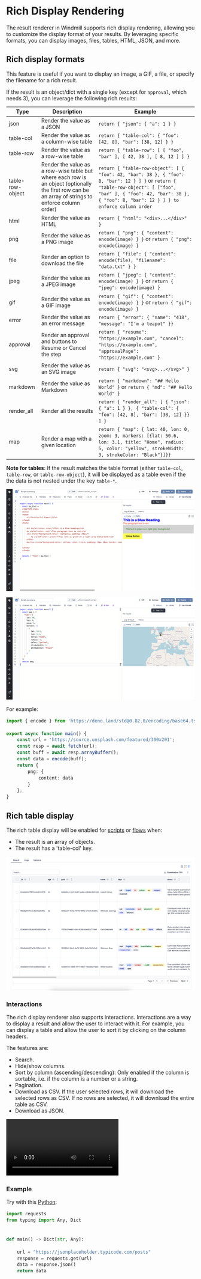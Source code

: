 # Rich Display Rendering

The result renderer in Windmill supports rich display rendering, allowing you to customize the display format of your results. By leveraging specific formats, you can display images, files, tables, HTML, JSON, and more.

## Rich display formats

This feature is useful if you want to display an image, a GIF, a file, or specify the filename for a rich result.

If the result is an object/dict with a single key (except for `approval`, which needs 3), you can leverage the following rich results:

| Type             | Description                                                 | Example                                                                                                              |
| ----------       | ----------------------------------------------------------- | -------------------------------------------------------------------------------------------------------------------- |
| json             | Render the value as a JSON                                  | `return { "json": { "a": 1 } }`                                                                                      |
| table-col        | Render the value as a column-wise table                     | `return { "table-col": { "foo": [42, 8], "bar": [38, 12] } }`                                                        |
| table-row        | Render the value as a row-wise table                        | `return { "table-row": [ [ "foo", "bar" ], [ 42, 38 ], [ 8, 12 ] ] }`                                                |
| table-row-object | Render the value as a row-wise table but where each row is an object (optionally the first row can be an array of strings to enforce column order) | `return { "table-row-object": [ { "foo": 42, "bar": 38 }, { "foo": 8, "bar": 12 } ] }` or  `return { "table-row-object": [ ["foo", "bar" ], { "foo": 42, "bar": 38 }, { "foo": 8, "bar": 12 } ] } to enforce column order` |
| html             | Render the value as HTML                                    | `return { "html": "<div>...</div>" }`                                                                                |
| png              | Render the value as a PNG image                             | `return { "png": { "content": encode(image) } }` or `return { "png": encode(image) }`                                |
| file             | Render an option to download the file                       | `return { "file": { "content": encode(file), "filename": "data.txt" } }`                                             |
| jpeg             | Render the value as a JPEG image                            | `return { "jpeg": { "content": encode(image) } }` or `return { "jpeg": encode(image) }`                              |
| gif              | Render the value as a GIF image                             | `return { "gif": { "content": encode(image) } }` or `return { "gif": encode(image) }`                                |
| error            | Render the value as an error message                        | `return { "error": { "name": "418", "message": "I'm a teapot" }}`                                                    |
| approval         | Render an approval and buttons to Resume or Cancel the step | `return { "resume": "https://example.com", "cancel": "https://example.com", "approvalPage": "https://example.com" }` |
| svg              | Render the value as an SVG image                            | `return { "svg": "<svg>...</svg>" }`                                                                                 |
| markdown         | Render the value as Markdown                                | `return { "markdown": "## Hello World" }` or `return { "md": "## Hello World" }`                                     |
| render_all       | Render all the results                                      | `return { "render_all": [ { "json": { "a": 1 } }, { "table-col": { "foo": [42, 8], "bar": [38, 12] }} ] }`           |
| map              | Render a map with a given location                                 | `return { "map": { lat: 40, lon: 0, zoom: 3, markers: [{lat: 50.6, lon: 3.1, title: "Home", radius: 5, color: "yellow", strokeWidth: 3, strokeColor: "Black"}]}}`           |

**Note for tables**: If the result matches the table format (either `table-col`, `table-row`, or `table-row-object`), it will be displayed as a table even if the the data is not nested under the key `table-*`.

![Rich display HTML](./rich_display_html.png "Rich display HTML")

![Rich display map](./rich_display_map.png "Rich display map")


For example:

```ts
import { encode } from 'https://deno.land/std@0.82.0/encoding/base64.ts';

export async function main() {
	const url = 'https://source.unsplash.com/featured/300x201';
	const resp = await fetch(url);
	const buff = await resp.arrayBuffer();
	const data = encode(buff);
	return {
		png: {
			content: data
		}
	};
}
```

## Rich table display

The rich table display will be enabled for [scripts](../../script_editor/index.mdx) or [flows](../../flows/1_flow_editor.mdx) when:

- The result is an array of objects.
- The result has a 'table-col' key.

![Default](./default.png 'Rich table display')

### Interactions

The rich display renderer also supports interactions. Interactions are a way to display a result and allow the user to interact with it. For example, you can display a table and allow the user to sort it by clicking on the column headers.

The features are:

- Search.
- Hide/show columns.
- Sort by column (ascending/descending): Only enabled if the column is sortable, i.e. if the column is a number or a string.
- Pagination.
- Download as CSV. If the user selected rows, it will download the selected rows as CSV. If no rows are selected, it will download the entire table as CSV.
- Download as JSON.

<video
	className="border-2 rounded-lg object-cover w-full h-full dark:border-gray-800"
	controls
	src="/videos/rich_table_display.mp4"
/>

### Example

Try with this [Python](../../getting_started/0_scripts_quickstart/2_python_quickstart/index.mdx):

```py
import requests
from typing import Any, Dict


def main() -> Dict[str, Any]:

    url = "https://jsonplaceholder.typicode.com/posts"
    response = requests.get(url)
    data = response.json()
    return data
```